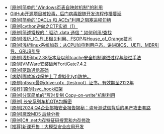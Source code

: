 + [[原创]简单的"Windows页表自映射机制"的利用](https://bbs.kanxue.com/thread-285332.htm)
+ [GitHub开源项目被投毒，后门病毒跟随开发流程传播蔓延](https://bbs.kanxue.com/thread-285346.htm)
+ [[原创]简单的"DACLs 和 ACEs"利用之阻塞进程句柄](https://bbs.kanxue.com/thread-285347.htm)
+ [[原创]cython逆向之CTF实战（1）](https://bbs.kanxue.com/thread-285349.htm)
+ [[原创]简述常规的 " 驱动 .data 通信 " 如何利用/查找](https://bbs.kanxue.com/thread-285348.htm)
+ [[原创]浅析_IO_FILE相关利用、FSOP与House_of_Orange技术](https://bbs.kanxue.com/thread-284331.htm)
+ [[原创]浅析linux系统加载：从CPU加电到用户态，讲讲BIOS、UEFI、MBR引导、GRUB引导](https://bbs.kanxue.com/thread-284330.htm)
+ [[原创]浅析libc2.38版本及以前tcache安全机制演进过程与绕过手法](https://bbs.kanxue.com/thread-284325.htm)
+ [[原创]VMWare安装破解FortiGate7.4.2](https://bbs.kanxue.com/thread-284794.htm)
+ [[原创]驱动通信基础](https://bbs.kanxue.com/thread-284623.htm)
+ [[求助]哪款游戏保护上了虚拟化(vt)防护。](https://bbs.kanxue.com/thread-284987.htm)
+ [[原创]nt5src最新driver.pfx（testroot）证书，有效期至2122年](https://bbs.kanxue.com/thread-274551.htm)
+ [[推荐][原创]svc_hook框架](https://bbs.kanxue.com/thread-284713.htm)
+ [[原创]分享简单的"写时复制 Copy-on-write"机制利用](https://bbs.kanxue.com/thread-285331.htm)
+ [[原创]  长安系列车机OTA包解密](https://bbs.kanxue.com/thread-285256.htm)
+ [[原创]2024 Q4企业邮箱安全报告揭秘：盗号测试信背后的黑产攻击套路](https://bbs.kanxue.com/thread-285354.htm)
+ [[原创]魔改MD5 后续分析](https://bbs.kanxue.com/thread-285314.htm)
+ [[原创]C# .net内存特征码搜索和内存修改](https://bbs.kanxue.com/thread-285288.htm)
+ [[推荐]新课开售！大模型安全应用开发](https://bbs.kanxue.com/thread-285353.htm)
